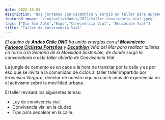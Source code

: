 ```yaml
---
date: 2022-10-01
description: "Nos juntamos con Decathlon y surgió un taller para aprender a moverse por las calles de nuestras ciudades"
featured_image: "/img/actividades/2022/taller-convivencia-vial.jpeg"
tags: ["Día Sin Auto","Expo","Convivencia Vial", "Educación Vial"]
title: "Taller de Convivencia Vial"
---
```


<!-- {{< gallery gallery_dir="/img/actividades/2019/dnsa" >}}
<br> -->

_El equipo de [**Andes Chile ONG**](/) ha unido energías con el [**Movimiento Furiosos Ciclistas Porteños**](https://www.instagram.com/mfc_valpo/) y [**Decathlon**](https://www.decathlon.cl/) Viña del Mar para realizar talleres en torno a la Semana de la Movilidad Sostenible, de donde surge la convocatoria a este taller abierto de Convivencia Vial_

La jungla de cemento es un caos a la hora de transitar por la calle y es por eso que se invita a la comunidad de ciclos al taller taller impartido por _Francisco Vergara_, director de nuestro equipo con 5 años de experiencia en el activismo sobre la movilidad urbana.

El taller revisará los siguientes temas:

- Ley de convivencia vial.
- Convivencia vial en la ciudad.
- Tips para pedalear en la calle.